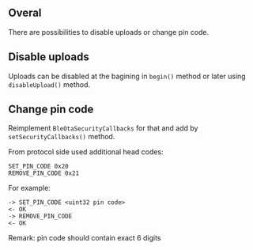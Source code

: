 ## Overal
There are possibilities to disable uploads or change pin code.

## Disable uploads
Uploads can be disabled at the bagining in `begin()` method or later using `disableUpload()` method.

## Change pin code
Reimplement `BleOtaSecurityCallbacks` for that and add by `setSecurityCallbacks()` method.

From protocol side used additional head codes:
```
SET_PIN_CODE 0x20
REMOVE_PIN_CODE 0x21
```

For example:
```
-> SET_PIN_CODE <uint32 pin code>
<- OK
-> REMOVE_PIN_CODE
<- OK
```

Remark: pin code should contain exact 6 digits